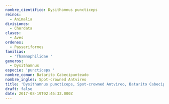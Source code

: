 ```yaml
---
nombre_cientifico: Dysithamnus puncticeps
reinos:
  - Animalia
divisiones:
  - Chordata
clases:
  - Aves
ordenes:
  - Passeriformes
familias:
  - 'Thamnophilidae '
generos:
  - Dysithamnus
especie: 'puncticeps '
nombre_comun: Batarito Cabecipunteado
nombre_ingles: Spot-crowned Antvireo
title: 'Dysithamnus puncticeps, Spot-crowned Antvireo, Batarito Cabecipunteado'
draft: false
date: 2017-08-19T02:46:32.000Z
---
```


